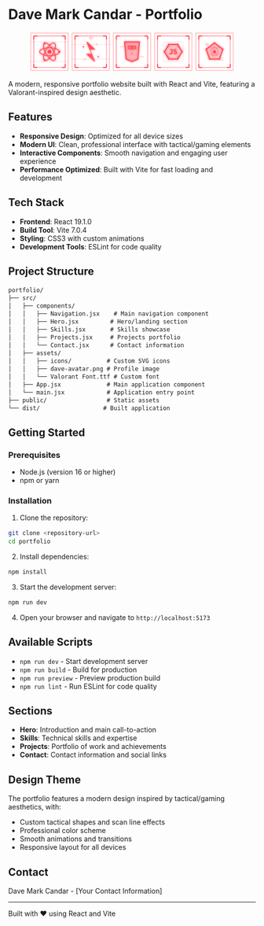# Dave Mark Candar - Portfolio

<div align="center">
  <img src="src/assets/icons/react-valorant.svg" alt="React" width="80" height="80">
  <img src="src/assets/icons/vite-valorant.svg" alt="Vite" width="80" height="80">
  <img src="src/assets/icons/css-valorant.svg" alt="CSS3" width="80" height="80">
  <img src="src/assets/icons/javascript-valorant.svg" alt="JavaScript" width="80" height="80">
  <img src="src/assets/icons/eslint-valorant.svg" alt="ESLint" width="80" height="80">
</div>

A modern, responsive portfolio website built with React and Vite, featuring a Valorant-inspired design aesthetic.

## Features

- **Responsive Design**: Optimized for all device sizes
- **Modern UI**: Clean, professional interface with tactical/gaming elements  
- **Interactive Components**: Smooth navigation and engaging user experience
- **Performance Optimized**: Built with Vite for fast loading and development

## Tech Stack

- **Frontend**: React 19.1.0
- **Build Tool**: Vite 7.0.4
- **Styling**: CSS3 with custom animations
- **Development Tools**: ESLint for code quality

## Project Structure

```
portfolio/
├── src/
│   ├── components/
│   │   ├── Navigation.jsx    # Main navigation component
│   │   ├── Hero.jsx         # Hero/landing section
│   │   ├── Skills.jsx       # Skills showcase
│   │   ├── Projects.jsx     # Projects portfolio
│   │   └── Contact.jsx      # Contact information
│   ├── assets/
│   │   ├── icons/          # Custom SVG icons
│   │   ├── dave-avatar.png # Profile image
│   │   └── Valorant Font.ttf # Custom font
│   ├── App.jsx             # Main application component
│   └── main.jsx            # Application entry point
├── public/                 # Static assets
└── dist/                  # Built application
```

## Getting Started

### Prerequisites

- Node.js (version 16 or higher)
- npm or yarn

### Installation

1. Clone the repository:
```bash
git clone <repository-url>
cd portfolio
```

2. Install dependencies:
```bash
npm install
```

3. Start the development server:
```bash
npm run dev
```

4. Open your browser and navigate to `http://localhost:5173`

## Available Scripts

- `npm run dev` - Start development server
- `npm run build` - Build for production
- `npm run preview` - Preview production build
- `npm run lint` - Run ESLint for code quality

## Sections

- **Hero**: Introduction and main call-to-action
- **Skills**: Technical skills and expertise
- **Projects**: Portfolio of work and achievements
- **Contact**: Contact information and social links

## Design Theme

The portfolio features a modern design inspired by tactical/gaming aesthetics, with:

- Custom tactical shapes and scan line effects
- Professional color scheme
- Smooth animations and transitions
- Responsive layout for all devices

## Contact

Dave Mark Candar - [Your Contact Information]

---

Built with ❤️ using React and Vite